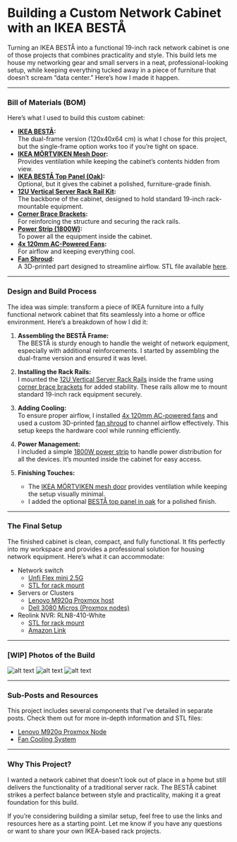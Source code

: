# **Building a Custom Network Cabinet with an IKEA BESTÅ**

Turning an IKEA BESTÅ into a functional 19-inch rack network cabinet is one of those projects that combines practicality and style. This build lets me house my networking gear and small servers in a neat, professional-looking setup, while keeping everything tucked away in a piece of furniture that doesn’t scream “data center.” Here’s how I made it happen.

---

### **Bill of Materials (BOM)**

Here’s what I used to build this custom cabinet:

- **[IKEA BESTÅ](https://www.ikea.com/us/en/p/besta-frame-white-10245846/):**  
  The dual-frame version (120x40x64 cm) is what I chose for this project, but the single-frame option works too if you’re tight on space.
- **[IKEA MÖRTVIKEN Mesh Door](https://www.ikea.com/us/en/p/moertviken-door-white-20490823/):**  
  Provides ventilation while keeping the cabinet’s contents hidden from view.
- **[IKEA BESTÅ Top Panel (Oak)](https://www.ikea.com/us/en/p/besta-top-panel-oak-veneer-20472918/):**  
  Optional, but it gives the cabinet a polished, furniture-grade finish.
- **[12U Vertical Server Rack Rail Kit](https://amzn.to/3VlM4mu):**  
  The backbone of the cabinet, designed to hold standard 19-inch rack-mountable equipment.
- **[Corner Brace Brackets](https://amzn.to/3D0lHwc):**  
  For reinforcing the structure and securing the rack rails.
- **[Power Strip (1800W)](https://amzn.to/4f0fFc4):**  
  To power all the equipment inside the cabinet.
- **[4x 120mm AC-Powered Fans](https://amzn.to/3B1EDtV):**  
  For airflow and keeping everything cool.
- **[Fan Shroud](Projects/CabinetFans/README.md):**  
  A 3D-printed part designed to streamline airflow. STL file available [here](https://makerworld.com/en/models/847148#profileId-794416).

---

### **Design and Build Process**

The idea was simple: transform a piece of IKEA furniture into a fully functional network cabinet that fits seamlessly into a home or office environment. Here’s a breakdown of how I did it:

1. **Assembling the BESTÅ Frame:**  
   The BESTÅ is sturdy enough to handle the weight of network equipment, especially with additional reinforcements. I started by assembling the dual-frame version and ensured it was level.

2. **Installing the Rack Rails:**  
   I mounted the [12U Vertical Server Rack Rails](https://amzn.to/3VlM4mu) inside the frame using [corner brace brackets](https://amzn.to/3D0lHwc) for added stability. These rails allow me to mount standard 19-inch rack equipment securely.

3. **Adding Cooling:**  
   To ensure proper airflow, I installed [4x 120mm AC-powered fans](https://amzn.to/3B1EDtV) and used a custom 3D-printed [fan shroud](Projects/CabinetFans/README.md) to channel airflow effectively. This setup keeps the hardware cool while running efficiently.

4. **Power Management:**  
   I included a simple [1800W power strip](https://amzn.to/4f0fFc4) to handle power distribution for all the devices. It’s mounted inside the cabinet for easy access.

5. **Finishing Touches:**
   - The [IKEA MÖRTVIKEN mesh door](https://www.ikea.com/us/en/p/moertviken-door-white-20490823/) provides ventilation while keeping the setup visually minimal.
   - I added the optional [BESTÅ top panel in oak](https://www.ikea.com/us/en/p/besta-top-panel-oak-veneer-20472918/) for a polished finish.

---

### **The Final Setup**

The finished cabinet is clean, compact, and fully functional. It fits perfectly into my workspace and provides a professional solution for housing network equipment. Here’s what it can accommodate:

- Network switch
  - [Unfi Flex mini 2.5G](https://store.ui.com/us/en/category/all-switching/products/usw-flex-2-5g-5)
  - [STL for rack mount](https://www.printables.com/model/1032217-ubiquiti-unifi-usw-flex-mini-25g-5-19-inch-modular)
- Servers or Clusters
  - [Lenovo M920q Proxmox host](./Projects/Lenovo%20M920q/README.md)
  - [Dell 3080 Micros (Proxmox nodes)](./Projects/Dell%203080%20micros/README.md)
- Reolink NVR: RLN8-410-White
  - [STL for rack mount](https://makerworld.com/en/models/862135#profileId-812635)
  - [Amazon Link](https://amzn.to/4g2nuPL)

---

### **[WIP] Photos of the Build**

![alt text](Assets/Media/Cabinet/IMG_2553.jpeg)
![alt text](Assets/Media/Cabinet/IMG_2554.jpeg)
![alt text](Assets/Media/Cabinet/IMG_2564.jpeg)

<!-- - [Photo of the BESTÅ frame during assembly]
- [Photo of rack rails installed]
- [Photo of the completed network cabinet with equipment installed] -->

---

### **Sub-Posts and Resources**

This project includes several components that I’ve detailed in separate posts. Check them out for more in-depth information and STL files:

- [Lenovo M920q Proxmox Node](./Projects/M920q.md)
- [Fan Cooling System](./Projects/CabinetFans/README.md)

---

### **Why This Project?**

I wanted a network cabinet that doesn’t look out of place in a home but still delivers the functionality of a traditional server rack. The BESTÅ cabinet strikes a perfect balance between style and practicality, making it a great foundation for this build.

If you’re considering building a similar setup, feel free to use the links and resources here as a starting point. Let me know if you have any questions or want to share your own IKEA-based rack projects.
